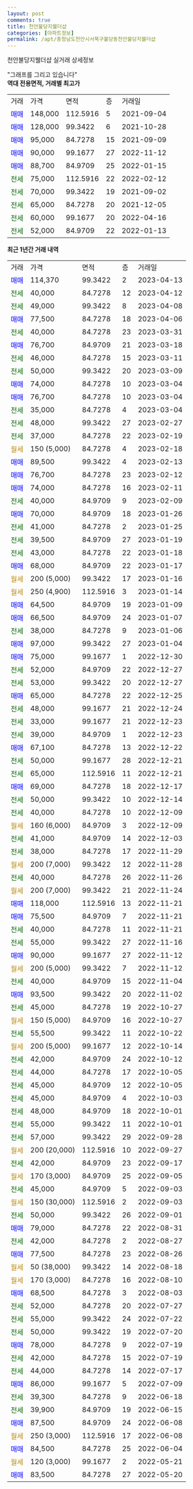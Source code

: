 ```yaml
---
layout: post
comments: true
title: 천안불당지웰더샵
categories: [아파트정보]
permalink: /apt/충청남도천안시서북구불당동천안불당지웰더샵
---
```


천안불당지웰더샵 실거래 상세정보

<script type="text/javascript">
  google.charts.load('current', {'packages':['line', 'corechart']});
  google.charts.setOnLoadCallback(drawChart);

  function drawChart() {
    var data = new google.visualization.DataTable();
    data.addColumn('date', '거래일');
    data.addColumn('number', "매매");
    data.addColumn('number', "전세");
    data.addColumn('number', "전매");

    data.addRows([[new Date(Date.parse("2023-04-13")), 114370, null, null], [new Date(Date.parse("2023-04-12")), null, 40000, null], [new Date(Date.parse("2023-04-08")), null, 49000, null], [new Date(Date.parse("2023-04-06")), 77500, null, null], [new Date(Date.parse("2023-03-31")), null, 40000, null], [new Date(Date.parse("2023-03-18")), 76700, null, null], [new Date(Date.parse("2023-03-11")), null, 46000, null], [new Date(Date.parse("2023-03-09")), null, 50000, null], [new Date(Date.parse("2023-03-04")), 74000, null, null], [new Date(Date.parse("2023-03-04")), 76700, null, null], [new Date(Date.parse("2023-03-04")), null, 35000, null], [new Date(Date.parse("2023-02-27")), null, 48000, null], [new Date(Date.parse("2023-02-19")), null, 37000, null], [new Date(Date.parse("2023-02-18")), null, null, null], [new Date(Date.parse("2023-02-13")), 89500, null, null], [new Date(Date.parse("2023-02-12")), 76700, null, null], [new Date(Date.parse("2023-02-11")), 74000, null, null], [new Date(Date.parse("2023-02-09")), null, 40000, null], [new Date(Date.parse("2023-01-26")), 70000, null, null], [new Date(Date.parse("2023-01-25")), null, 41000, null], [new Date(Date.parse("2023-01-19")), null, 39500, null], [new Date(Date.parse("2023-01-18")), null, 43000, null], [new Date(Date.parse("2023-01-17")), 68000, null, null], [new Date(Date.parse("2023-01-16")), null, null, null], [new Date(Date.parse("2023-01-14")), null, null, null], [new Date(Date.parse("2023-01-09")), 64500, null, null], [new Date(Date.parse("2023-01-07")), 66500, null, null], [new Date(Date.parse("2023-01-06")), null, 38000, null], [new Date(Date.parse("2023-01-04")), 97000, null, null], [new Date(Date.parse("2022-12-30")), 75000, null, null], [new Date(Date.parse("2022-12-27")), null, 52000, null], [new Date(Date.parse("2022-12-27")), null, 53000, null], [new Date(Date.parse("2022-12-25")), 65000, null, null], [new Date(Date.parse("2022-12-24")), null, 48000, null], [new Date(Date.parse("2022-12-23")), null, 33000, null], [new Date(Date.parse("2022-12-23")), null, 39000, null], [new Date(Date.parse("2022-12-22")), 67100, null, null], [new Date(Date.parse("2022-12-21")), null, 50000, null], [new Date(Date.parse("2022-12-21")), null, 65000, null], [new Date(Date.parse("2022-12-17")), 69000, null, null], [new Date(Date.parse("2022-12-14")), null, 50000, null], [new Date(Date.parse("2022-12-09")), null, 40000, null], [new Date(Date.parse("2022-12-09")), null, null, null], [new Date(Date.parse("2022-12-03")), null, 41000, null], [new Date(Date.parse("2022-11-29")), null, 38000, null], [new Date(Date.parse("2022-11-28")), null, null, null], [new Date(Date.parse("2022-11-26")), null, 40000, null], [new Date(Date.parse("2022-11-24")), null, null, null], [new Date(Date.parse("2022-11-21")), 118000, null, null], [new Date(Date.parse("2022-11-21")), 75500, null, null], [new Date(Date.parse("2022-11-21")), null, 40000, null], [new Date(Date.parse("2022-11-16")), null, 55000, null], [new Date(Date.parse("2022-11-12")), 90000, null, null], [new Date(Date.parse("2022-11-12")), null, null, null], [new Date(Date.parse("2022-11-04")), null, 40000, null], [new Date(Date.parse("2022-11-02")), 93500, null, null], [new Date(Date.parse("2022-10-27")), null, 45000, null], [new Date(Date.parse("2022-10-27")), null, null, null], [new Date(Date.parse("2022-10-22")), null, 55500, null], [new Date(Date.parse("2022-10-14")), null, null, null], [new Date(Date.parse("2022-10-12")), null, 42000, null], [new Date(Date.parse("2022-10-05")), null, 44000, null], [new Date(Date.parse("2022-10-05")), null, 45000, null], [new Date(Date.parse("2022-10-03")), null, 45000, null], [new Date(Date.parse("2022-10-01")), null, 48000, null], [new Date(Date.parse("2022-10-01")), null, 55000, null], [new Date(Date.parse("2022-09-28")), null, 57000, null], [new Date(Date.parse("2022-09-27")), null, null, null], [new Date(Date.parse("2022-09-17")), null, 42000, null], [new Date(Date.parse("2022-09-05")), null, null, null], [new Date(Date.parse("2022-09-03")), null, 45000, null], [new Date(Date.parse("2022-09-03")), null, null, null], [new Date(Date.parse("2022-09-01")), null, 50000, null], [new Date(Date.parse("2022-08-31")), 79000, null, null], [new Date(Date.parse("2022-08-27")), null, 42000, null], [new Date(Date.parse("2022-08-26")), 77500, null, null], [new Date(Date.parse("2022-08-18")), null, null, null], [new Date(Date.parse("2022-08-10")), null, null, null], [new Date(Date.parse("2022-08-03")), 68500, null, null], [new Date(Date.parse("2022-07-27")), null, 52000, null], [new Date(Date.parse("2022-07-22")), null, 55000, null], [new Date(Date.parse("2022-07-20")), null, 50000, null], [new Date(Date.parse("2022-07-19")), 78000, null, null], [new Date(Date.parse("2022-07-19")), null, 42000, null], [new Date(Date.parse("2022-07-17")), null, 44000, null], [new Date(Date.parse("2022-07-09")), 86000, null, null], [new Date(Date.parse("2022-06-18")), null, 39300, null], [new Date(Date.parse("2022-06-15")), null, 39900, null], [new Date(Date.parse("2022-06-08")), 87500, null, null], [new Date(Date.parse("2022-06-08")), null, null, null], [new Date(Date.parse("2022-06-04")), 84500, null, null], [new Date(Date.parse("2022-05-21")), null, null, null], [new Date(Date.parse("2022-05-20")), 83500, null, null]]);

    var options = {
      hAxis: {
        format: 'yyyy/MM/dd'
      },    
      lineWidth: 0,
      pointsVisible: true,    
      title: '최근 1년간 유형별 실거래가 분포',
      legend: { position: 'bottom' }
    };

    var formatter = new google.visualization.NumberFormat({pattern:'###,###'} );
    formatter.format(data, 1);
    formatter.format(data, 2);
    
    setTimeout(function() {
        var chart = new google.visualization.LineChart(document.getElementById('columnchart_material'));
        chart.draw(data, (options));
        document.getElementById('loading').style.display = 'none';
    }, 200);
  }
</script>


<div id="loading" style="z-index:20; display: block; margin-left: 0px">"그래프를 그리고 있습니다"</div>
<div id="columnchart_material" style="width: 95%; margin-left: 0px; display: block"></div>
<!-- contents start -->
<b>역대 전용면적, 거래별 최고가</b>
<table class="sortable">
    <tr>
      <td>거래</td>
      <td>가격</td>
      <td>면적</td>
      <td>층</td>
      <td>거래일</td>
    </tr>
        <tr>
          <td><a style="color: blue">매매</a></td>
          <td>148,000</td>
          <td>112.5916</td>
          <td>5</td>
          <td>2021-09-04</td>
        </tr>            <tr>
          <td><a style="color: blue">매매</a></td>
          <td>128,000</td>
          <td>99.3422</td>
          <td>6</td>
          <td>2021-10-28</td>
        </tr>            <tr>
          <td><a style="color: blue">매매</a></td>
          <td>95,000</td>
          <td>84.7278</td>
          <td>15</td>
          <td>2021-09-09</td>
        </tr>            <tr>
          <td><a style="color: blue">매매</a></td>
          <td>90,000</td>
          <td>99.1677</td>
          <td>27</td>
          <td>2022-11-12</td>
        </tr>            <tr>
          <td><a style="color: blue">매매</a></td>
          <td>88,700</td>
          <td>84.9709</td>
          <td>25</td>
          <td>2022-01-15</td>
        </tr>        
        <tr>
              <td><a style="color: darkgreen">전세</a></td>
              <td>75,000</td>
              <td>112.5916</td>
              <td>22</td>
              <td>2022-02-12</td>
            </tr>            <tr>
              <td><a style="color: darkgreen">전세</a></td>
              <td>70,000</td>
              <td>99.3422</td>
              <td>19</td>
              <td>2021-09-02</td>
            </tr>            <tr>
              <td><a style="color: darkgreen">전세</a></td>
              <td>65,000</td>
              <td>84.7278</td>
              <td>20</td>
              <td>2021-12-05</td>
            </tr>            <tr>
              <td><a style="color: darkgreen">전세</a></td>
              <td>60,000</td>
              <td>99.1677</td>
              <td>20</td>
              <td>2022-04-16</td>
            </tr>            <tr>
              <td><a style="color: darkgreen">전세</a></td>
              <td>52,000</td>
              <td>84.9709</td>
              <td>22</td>
              <td>2022-01-13</td>
            </tr>        
    
</table>

<b>최근 1년간 거래 내역</b>

<table class="sortable">
    <tr>
      <td>거래</td>
      <td>가격</td>
      <td>면적</td>
      <td>층</td>
      <td>거래일</td>
    </tr>
    <tr>
      <td><a style="color: blue">매매</a></td>
      <td>114,370</td>
      <td>99.3422</td>
      <td>2</td>
      <td>2023-04-13</td>
    </tr>          <tr>
      <td><a style="color: darkgreen">전세</a></td>
      <td>40,000</td>
      <td>84.7278</td>
      <td>12</td>
      <td>2023-04-12</td>
    </tr>          <tr>
      <td><a style="color: darkgreen">전세</a></td>
      <td>49,000</td>
      <td>99.3422</td>
      <td>8</td>
      <td>2023-04-08</td>
    </tr>          <tr>
      <td><a style="color: blue">매매</a></td>
      <td>77,500</td>
      <td>84.7278</td>
      <td>18</td>
      <td>2023-04-06</td>
    </tr>          <tr>
      <td><a style="color: darkgreen">전세</a></td>
      <td>40,000</td>
      <td>84.7278</td>
      <td>23</td>
      <td>2023-03-31</td>
    </tr>          <tr>
      <td><a style="color: blue">매매</a></td>
      <td>76,700</td>
      <td>84.9709</td>
      <td>21</td>
      <td>2023-03-18</td>
    </tr>          <tr>
      <td><a style="color: darkgreen">전세</a></td>
      <td>46,000</td>
      <td>84.7278</td>
      <td>15</td>
      <td>2023-03-11</td>
    </tr>          <tr>
      <td><a style="color: darkgreen">전세</a></td>
      <td>50,000</td>
      <td>99.3422</td>
      <td>20</td>
      <td>2023-03-09</td>
    </tr>          <tr>
      <td><a style="color: blue">매매</a></td>
      <td>74,000</td>
      <td>84.7278</td>
      <td>10</td>
      <td>2023-03-04</td>
    </tr>          <tr>
      <td><a style="color: blue">매매</a></td>
      <td>76,700</td>
      <td>84.7278</td>
      <td>10</td>
      <td>2023-03-04</td>
    </tr>          <tr>
      <td><a style="color: darkgreen">전세</a></td>
      <td>35,000</td>
      <td>84.7278</td>
      <td>4</td>
      <td>2023-03-04</td>
    </tr>          <tr>
      <td><a style="color: darkgreen">전세</a></td>
      <td>48,000</td>
      <td>99.3422</td>
      <td>27</td>
      <td>2023-02-27</td>
    </tr>          <tr>
      <td><a style="color: darkgreen">전세</a></td>
      <td>37,000</td>
      <td>84.7278</td>
      <td>22</td>
      <td>2023-02-19</td>
    </tr>          <tr>
      <td><a style="color: darkgoldenrod">월세</a></td>
      <td>150 (5,000)</td>
      <td>84.7278</td>
      <td>4</td>
      <td>2023-02-18</td>
    </tr>          <tr>
      <td><a style="color: blue">매매</a></td>
      <td>89,500</td>
      <td>99.3422</td>
      <td>4</td>
      <td>2023-02-13</td>
    </tr>          <tr>
      <td><a style="color: blue">매매</a></td>
      <td>76,700</td>
      <td>84.7278</td>
      <td>23</td>
      <td>2023-02-12</td>
    </tr>          <tr>
      <td><a style="color: blue">매매</a></td>
      <td>74,000</td>
      <td>84.7278</td>
      <td>16</td>
      <td>2023-02-11</td>
    </tr>          <tr>
      <td><a style="color: darkgreen">전세</a></td>
      <td>40,000</td>
      <td>84.9709</td>
      <td>9</td>
      <td>2023-02-09</td>
    </tr>          <tr>
      <td><a style="color: blue">매매</a></td>
      <td>70,000</td>
      <td>84.9709</td>
      <td>18</td>
      <td>2023-01-26</td>
    </tr>          <tr>
      <td><a style="color: darkgreen">전세</a></td>
      <td>41,000</td>
      <td>84.7278</td>
      <td>2</td>
      <td>2023-01-25</td>
    </tr>          <tr>
      <td><a style="color: darkgreen">전세</a></td>
      <td>39,500</td>
      <td>84.9709</td>
      <td>27</td>
      <td>2023-01-19</td>
    </tr>          <tr>
      <td><a style="color: darkgreen">전세</a></td>
      <td>43,000</td>
      <td>84.7278</td>
      <td>22</td>
      <td>2023-01-18</td>
    </tr>          <tr>
      <td><a style="color: blue">매매</a></td>
      <td>68,000</td>
      <td>84.9709</td>
      <td>22</td>
      <td>2023-01-17</td>
    </tr>          <tr>
      <td><a style="color: darkgoldenrod">월세</a></td>
      <td>200 (5,000)</td>
      <td>99.3422</td>
      <td>17</td>
      <td>2023-01-16</td>
    </tr>          <tr>
      <td><a style="color: darkgoldenrod">월세</a></td>
      <td>250 (4,900)</td>
      <td>112.5916</td>
      <td>3</td>
      <td>2023-01-14</td>
    </tr>          <tr>
      <td><a style="color: blue">매매</a></td>
      <td>64,500</td>
      <td>84.9709</td>
      <td>19</td>
      <td>2023-01-09</td>
    </tr>          <tr>
      <td><a style="color: blue">매매</a></td>
      <td>66,500</td>
      <td>84.9709</td>
      <td>24</td>
      <td>2023-01-07</td>
    </tr>          <tr>
      <td><a style="color: darkgreen">전세</a></td>
      <td>38,000</td>
      <td>84.7278</td>
      <td>9</td>
      <td>2023-01-06</td>
    </tr>          <tr>
      <td><a style="color: blue">매매</a></td>
      <td>97,000</td>
      <td>99.3422</td>
      <td>27</td>
      <td>2023-01-04</td>
    </tr>          <tr>
      <td><a style="color: blue">매매</a></td>
      <td>75,000</td>
      <td>99.1677</td>
      <td>1</td>
      <td>2022-12-30</td>
    </tr>          <tr>
      <td><a style="color: darkgreen">전세</a></td>
      <td>52,000</td>
      <td>84.9709</td>
      <td>22</td>
      <td>2022-12-27</td>
    </tr>          <tr>
      <td><a style="color: darkgreen">전세</a></td>
      <td>53,000</td>
      <td>99.3422</td>
      <td>20</td>
      <td>2022-12-27</td>
    </tr>          <tr>
      <td><a style="color: blue">매매</a></td>
      <td>65,000</td>
      <td>84.7278</td>
      <td>22</td>
      <td>2022-12-25</td>
    </tr>          <tr>
      <td><a style="color: darkgreen">전세</a></td>
      <td>48,000</td>
      <td>99.1677</td>
      <td>21</td>
      <td>2022-12-24</td>
    </tr>          <tr>
      <td><a style="color: darkgreen">전세</a></td>
      <td>33,000</td>
      <td>99.1677</td>
      <td>21</td>
      <td>2022-12-23</td>
    </tr>          <tr>
      <td><a style="color: darkgreen">전세</a></td>
      <td>39,000</td>
      <td>84.9709</td>
      <td>1</td>
      <td>2022-12-23</td>
    </tr>          <tr>
      <td><a style="color: blue">매매</a></td>
      <td>67,100</td>
      <td>84.7278</td>
      <td>13</td>
      <td>2022-12-22</td>
    </tr>          <tr>
      <td><a style="color: darkgreen">전세</a></td>
      <td>50,000</td>
      <td>99.1677</td>
      <td>28</td>
      <td>2022-12-21</td>
    </tr>          <tr>
      <td><a style="color: darkgreen">전세</a></td>
      <td>65,000</td>
      <td>112.5916</td>
      <td>11</td>
      <td>2022-12-21</td>
    </tr>          <tr>
      <td><a style="color: blue">매매</a></td>
      <td>69,000</td>
      <td>84.7278</td>
      <td>18</td>
      <td>2022-12-17</td>
    </tr>          <tr>
      <td><a style="color: darkgreen">전세</a></td>
      <td>50,000</td>
      <td>99.3422</td>
      <td>10</td>
      <td>2022-12-14</td>
    </tr>          <tr>
      <td><a style="color: darkgreen">전세</a></td>
      <td>40,000</td>
      <td>84.7278</td>
      <td>10</td>
      <td>2022-12-09</td>
    </tr>          <tr>
      <td><a style="color: darkgoldenrod">월세</a></td>
      <td>160 (6,000)</td>
      <td>84.9709</td>
      <td>3</td>
      <td>2022-12-09</td>
    </tr>          <tr>
      <td><a style="color: darkgreen">전세</a></td>
      <td>41,000</td>
      <td>84.9709</td>
      <td>14</td>
      <td>2022-12-03</td>
    </tr>          <tr>
      <td><a style="color: darkgreen">전세</a></td>
      <td>38,000</td>
      <td>84.7278</td>
      <td>17</td>
      <td>2022-11-29</td>
    </tr>          <tr>
      <td><a style="color: darkgoldenrod">월세</a></td>
      <td>200 (7,000)</td>
      <td>99.3422</td>
      <td>12</td>
      <td>2022-11-28</td>
    </tr>          <tr>
      <td><a style="color: darkgreen">전세</a></td>
      <td>40,000</td>
      <td>84.7278</td>
      <td>26</td>
      <td>2022-11-26</td>
    </tr>          <tr>
      <td><a style="color: darkgoldenrod">월세</a></td>
      <td>200 (7,000)</td>
      <td>99.3422</td>
      <td>21</td>
      <td>2022-11-24</td>
    </tr>          <tr>
      <td><a style="color: blue">매매</a></td>
      <td>118,000</td>
      <td>112.5916</td>
      <td>13</td>
      <td>2022-11-21</td>
    </tr>          <tr>
      <td><a style="color: blue">매매</a></td>
      <td>75,500</td>
      <td>84.9709</td>
      <td>7</td>
      <td>2022-11-21</td>
    </tr>          <tr>
      <td><a style="color: darkgreen">전세</a></td>
      <td>40,000</td>
      <td>84.7278</td>
      <td>11</td>
      <td>2022-11-21</td>
    </tr>          <tr>
      <td><a style="color: darkgreen">전세</a></td>
      <td>55,000</td>
      <td>99.3422</td>
      <td>27</td>
      <td>2022-11-16</td>
    </tr>          <tr>
      <td><a style="color: blue">매매</a></td>
      <td>90,000</td>
      <td>99.1677</td>
      <td>27</td>
      <td>2022-11-12</td>
    </tr>          <tr>
      <td><a style="color: darkgoldenrod">월세</a></td>
      <td>200 (5,000)</td>
      <td>99.3422</td>
      <td>7</td>
      <td>2022-11-12</td>
    </tr>          <tr>
      <td><a style="color: darkgreen">전세</a></td>
      <td>40,000</td>
      <td>84.9709</td>
      <td>15</td>
      <td>2022-11-04</td>
    </tr>          <tr>
      <td><a style="color: blue">매매</a></td>
      <td>93,500</td>
      <td>99.3422</td>
      <td>20</td>
      <td>2022-11-02</td>
    </tr>          <tr>
      <td><a style="color: darkgreen">전세</a></td>
      <td>45,000</td>
      <td>84.7278</td>
      <td>19</td>
      <td>2022-10-27</td>
    </tr>          <tr>
      <td><a style="color: darkgoldenrod">월세</a></td>
      <td>150 (5,000)</td>
      <td>84.9709</td>
      <td>16</td>
      <td>2022-10-27</td>
    </tr>          <tr>
      <td><a style="color: darkgreen">전세</a></td>
      <td>55,500</td>
      <td>99.3422</td>
      <td>11</td>
      <td>2022-10-22</td>
    </tr>          <tr>
      <td><a style="color: darkgoldenrod">월세</a></td>
      <td>200 (5,000)</td>
      <td>99.1677</td>
      <td>12</td>
      <td>2022-10-14</td>
    </tr>          <tr>
      <td><a style="color: darkgreen">전세</a></td>
      <td>42,000</td>
      <td>84.9709</td>
      <td>24</td>
      <td>2022-10-12</td>
    </tr>          <tr>
      <td><a style="color: darkgreen">전세</a></td>
      <td>44,000</td>
      <td>84.7278</td>
      <td>17</td>
      <td>2022-10-05</td>
    </tr>          <tr>
      <td><a style="color: darkgreen">전세</a></td>
      <td>45,000</td>
      <td>84.9709</td>
      <td>12</td>
      <td>2022-10-05</td>
    </tr>          <tr>
      <td><a style="color: darkgreen">전세</a></td>
      <td>45,000</td>
      <td>84.9709</td>
      <td>4</td>
      <td>2022-10-03</td>
    </tr>          <tr>
      <td><a style="color: darkgreen">전세</a></td>
      <td>48,000</td>
      <td>84.9709</td>
      <td>18</td>
      <td>2022-10-01</td>
    </tr>          <tr>
      <td><a style="color: darkgreen">전세</a></td>
      <td>55,000</td>
      <td>99.3422</td>
      <td>11</td>
      <td>2022-10-01</td>
    </tr>          <tr>
      <td><a style="color: darkgreen">전세</a></td>
      <td>57,000</td>
      <td>99.3422</td>
      <td>29</td>
      <td>2022-09-28</td>
    </tr>          <tr>
      <td><a style="color: darkgoldenrod">월세</a></td>
      <td>200 (20,000)</td>
      <td>112.5916</td>
      <td>10</td>
      <td>2022-09-27</td>
    </tr>          <tr>
      <td><a style="color: darkgreen">전세</a></td>
      <td>42,000</td>
      <td>84.9709</td>
      <td>23</td>
      <td>2022-09-17</td>
    </tr>          <tr>
      <td><a style="color: darkgoldenrod">월세</a></td>
      <td>170 (3,000)</td>
      <td>84.9709</td>
      <td>25</td>
      <td>2022-09-05</td>
    </tr>          <tr>
      <td><a style="color: darkgreen">전세</a></td>
      <td>45,000</td>
      <td>84.9709</td>
      <td>5</td>
      <td>2022-09-03</td>
    </tr>          <tr>
      <td><a style="color: darkgoldenrod">월세</a></td>
      <td>150 (30,000)</td>
      <td>112.5916</td>
      <td>2</td>
      <td>2022-09-03</td>
    </tr>          <tr>
      <td><a style="color: darkgreen">전세</a></td>
      <td>50,000</td>
      <td>99.3422</td>
      <td>26</td>
      <td>2022-09-01</td>
    </tr>          <tr>
      <td><a style="color: blue">매매</a></td>
      <td>79,000</td>
      <td>84.7278</td>
      <td>22</td>
      <td>2022-08-31</td>
    </tr>          <tr>
      <td><a style="color: darkgreen">전세</a></td>
      <td>42,000</td>
      <td>84.7278</td>
      <td>2</td>
      <td>2022-08-27</td>
    </tr>          <tr>
      <td><a style="color: blue">매매</a></td>
      <td>77,500</td>
      <td>84.7278</td>
      <td>23</td>
      <td>2022-08-26</td>
    </tr>          <tr>
      <td><a style="color: darkgoldenrod">월세</a></td>
      <td>50 (38,000)</td>
      <td>99.3422</td>
      <td>14</td>
      <td>2022-08-18</td>
    </tr>          <tr>
      <td><a style="color: darkgoldenrod">월세</a></td>
      <td>170 (3,000)</td>
      <td>84.7278</td>
      <td>16</td>
      <td>2022-08-10</td>
    </tr>          <tr>
      <td><a style="color: blue">매매</a></td>
      <td>68,500</td>
      <td>84.7278</td>
      <td>3</td>
      <td>2022-08-03</td>
    </tr>          <tr>
      <td><a style="color: darkgreen">전세</a></td>
      <td>52,000</td>
      <td>84.7278</td>
      <td>20</td>
      <td>2022-07-27</td>
    </tr>          <tr>
      <td><a style="color: darkgreen">전세</a></td>
      <td>55,000</td>
      <td>99.3422</td>
      <td>24</td>
      <td>2022-07-22</td>
    </tr>          <tr>
      <td><a style="color: darkgreen">전세</a></td>
      <td>50,000</td>
      <td>99.3422</td>
      <td>19</td>
      <td>2022-07-20</td>
    </tr>          <tr>
      <td><a style="color: blue">매매</a></td>
      <td>78,000</td>
      <td>84.7278</td>
      <td>9</td>
      <td>2022-07-19</td>
    </tr>          <tr>
      <td><a style="color: darkgreen">전세</a></td>
      <td>42,000</td>
      <td>84.7278</td>
      <td>15</td>
      <td>2022-07-19</td>
    </tr>          <tr>
      <td><a style="color: darkgreen">전세</a></td>
      <td>44,000</td>
      <td>84.7278</td>
      <td>14</td>
      <td>2022-07-17</td>
    </tr>          <tr>
      <td><a style="color: blue">매매</a></td>
      <td>86,000</td>
      <td>99.1677</td>
      <td>5</td>
      <td>2022-07-09</td>
    </tr>          <tr>
      <td><a style="color: darkgreen">전세</a></td>
      <td>39,300</td>
      <td>84.7278</td>
      <td>9</td>
      <td>2022-06-18</td>
    </tr>          <tr>
      <td><a style="color: darkgreen">전세</a></td>
      <td>39,900</td>
      <td>84.9709</td>
      <td>19</td>
      <td>2022-06-15</td>
    </tr>          <tr>
      <td><a style="color: blue">매매</a></td>
      <td>87,500</td>
      <td>84.9709</td>
      <td>24</td>
      <td>2022-06-08</td>
    </tr>          <tr>
      <td><a style="color: darkgoldenrod">월세</a></td>
      <td>250 (3,000)</td>
      <td>112.5916</td>
      <td>17</td>
      <td>2022-06-08</td>
    </tr>          <tr>
      <td><a style="color: blue">매매</a></td>
      <td>84,500</td>
      <td>84.7278</td>
      <td>25</td>
      <td>2022-06-04</td>
    </tr>          <tr>
      <td><a style="color: darkgoldenrod">월세</a></td>
      <td>120 (3,000)</td>
      <td>99.1677</td>
      <td>2</td>
      <td>2022-05-21</td>
    </tr>          <tr>
      <td><a style="color: blue">매매</a></td>
      <td>83,500</td>
      <td>84.7278</td>
      <td>27</td>
      <td>2022-05-20</td>
    </tr>      </table>
<!-- contents end -->    

